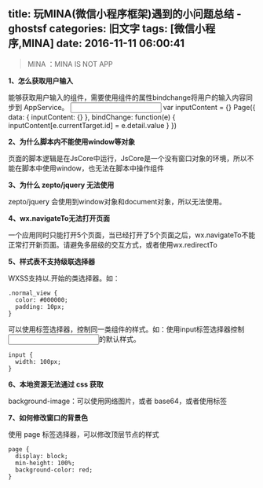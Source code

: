 title: 玩MINA(微信小程序框架)遇到的小问题总结 - ghostsf
categories: 旧文字
tags: [微信小程序,MINA]
date: 2016-11-11 06:00:41
---
> MINA ：MINA IS NOT APP

**1、怎么获取用户输入**

能够获取用户输入的组件，需要使用组件的属性bindchange将用户的输入内容同步到 AppService。
    <input id="myInput" bindchange="bindChange" />
    <checkbox id="myCheckbox" bindchange="bindChange" />
    var inputContent = {}
    Page({
      data: {
        inputContent: {}
      },
        bindChange: function(e) {
            inputContent[e.currentTarget.id] = e.detail.value
        }
    })

**2、为什么脚本内不能使用window等对象**

页面的脚本逻辑是在JsCore中运行，JsCore是一个没有窗口对象的环境，所以不能在脚本中使用window，也无法在脚本中操作组件

**3、为什么 zepto/jquery 无法使用**

zepto/jquery 会使用到window对象和document对象，所以无法使用。

**4、wx.navigateTo无法打开页面**

一个应用同时只能打开5个页面，当已经打开了5个页面之后，wx.navigateTo不能正常打开新页面。请避免多层级的交互方式，或者使用wx.redirectTo

**5、样式表不支持级联选择器**

WXSS支持以.开始的类选择器。如：

    .normal_view {
      color: #000000;
      padding: 10px;
    }

可以使用标签选择器，控制同一类组件的样式。如：使用input标签选择器控制<input/>的默认样式。

    input {
      width: 100px;
    }

**6、本地资源无法通过 css 获取**

background-image：可以使用网络图片，或者 base64，或者使用<image/>标签

**7、如何修改窗口的背景色**

使用 page 标签选择器，可以修改顶层节点的样式

    page {
      display: block;
      min-height: 100%;
      background-color: red;
    }

